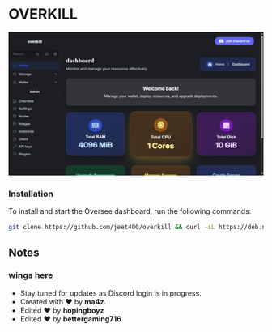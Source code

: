 # OVERKILL 


![Oversee Logo](https://raw.githubusercontent.com/jeet400/overkill/refs/heads/main/overkill.png)



### Installation

To install and start the Oversee dashboard, run the following commands:

```bash
git clone https://github.com/jeet400/overkill && curl -sL https://deb.nodesource.com/setup_20.x | sudo bash - && apt-get install nodejs -y && cd overkill && npm install && npm rebuild && npm run seed && npm run createUser && node .
```

## Notes

### wings [here](https://github.com/dragonlabsdev/draco-daemon)



- Stay tuned for updates as Discord login is in progress.
- Created with ❤️ by **ma4z**.
- Edited ❤️ by **hopingboyz**
- Edited ❤️ by **bettergaming716**

